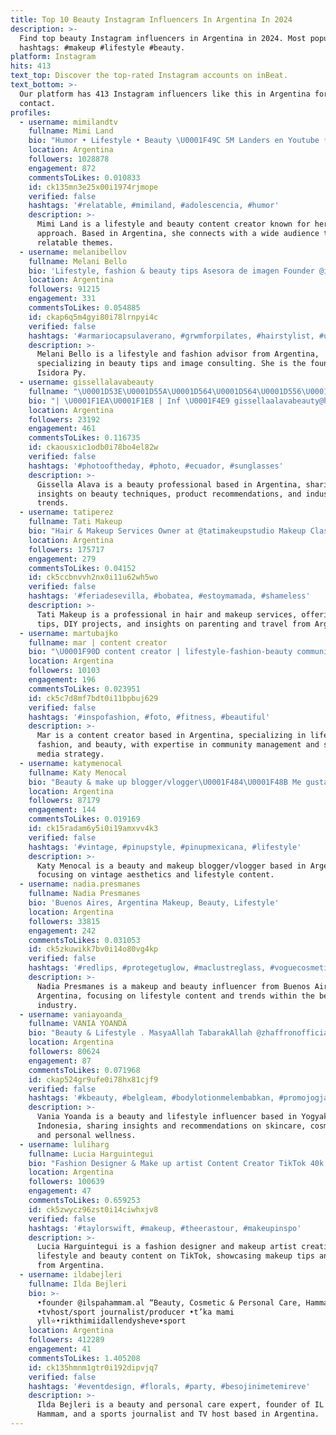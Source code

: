 ```yaml
---
title: Top 10 Beauty Instagram Influencers In Argentina In 2024
description: >-
  Find top beauty Instagram influencers in Argentina in 2024. Most popular
  hashtags: #makeup #lifestyle #beauty.
platform: Instagram
hits: 413
text_top: Discover the top-rated Instagram accounts on inBeat.
text_bottom: >-
  Our platform has 413 Instagram influencers like this in Argentina for you to
  contact.
profiles:
  - username: mimilandtv
    fullname: Mimi Land
    bio: "Humor • Lifestyle • Beauty \U0001F49C 5M Landers en Youtube ✨ \U0001F4CD\U0001F1FA\U0001F1F8 Made in USA con padres \U0001F1E6\U0001F1F7\U0001F1FB\U0001F1EA Cuenta manejada por un adulto"
    location: Argentina
    followers: 1028878
    engagement: 872
    commentsToLikes: 0.010833
    id: ck135mn3e25x00i1974rjmope
    verified: false
    hashtags: '#relatable, #mimiland, #adolescencia, #humor'
    description: >-
      Mimi Land is a lifestyle and beauty content creator known for her humorous
      approach. Based in Argentina, she connects with a wide audience through
      relatable themes.
  - username: melanibellov
    fullname: Melani Bello
    bio: 'Lifestyle, fashion & beauty tips Asesora de imagen Founder @isidorapy_'
    location: Argentina
    followers: 91215
    engagement: 331
    commentsToLikes: 0.054885
    id: ckap6q5m4gyi80i78lrnpyi4c
    verified: false
    hashtags: '#armariocapsulaverano, #grwmforpilates, #hairstylist, #unboxing'
    description: >-
      Melani Bello is a lifestyle and fashion advisor from Argentina,
      specializing in beauty tips and image consulting. She is the founder of
      Isidora Py.
  - username: gissellalavabeauty
    fullname: "\U0001D53E\U0001D55A\U0001D564\U0001D564\U0001D556\U0001D55D\U0001D55D\U0001D552 \U0001D538\U0001D55D\U0001D552\U0001D567\U0001D552 \U0001D539\U0001D556\U0001D552\U0001D566\U0001D565\U0001D56A ®"
    bio: "| \U0001F1EA\U0001F1E8 | Inf \U0001F4E9 gissellaalavabeauty@hotmail.com Cuenta laboral @beautycentergissellalava Link directo a WhatsApp ⤵️"
    location: Argentina
    followers: 23192
    engagement: 461
    commentsToLikes: 0.116735
    id: ckaousxic1odb0i78bo4el82w
    verified: false
    hashtags: '#photooftheday, #photo, #ecuador, #sunglasses'
    description: >-
      Gissella Alava is a beauty professional based in Argentina, sharing
      insights on beauty techniques, product recommendations, and industry
      trends.
  - username: tatiperez
    fullname: Tati Makeup
    bio: "Hair & Makeup Services Owner at @tatimakeupstudio Makeup Classes Beauty, fashion, traveling tips, DIYS, Cooking, Parenting and single momming \U0001F90D"
    location: Argentina
    followers: 175717
    engagement: 279
    commentsToLikes: 0.04152
    id: ck5ccbnvvh2nx0i11u62wh5wo
    verified: false
    hashtags: '#feriadesevilla, #bobatea, #estoymamada, #shameless'
    description: >-
      Tati Makeup is a professional in hair and makeup services, offering beauty
      tips, DIY projects, and insights on parenting and travel from Argentina.
  - username: martubajko
    fullname: mar | content creator
    bio: "\U0001F90D content creator | lifestyle-fashion-beauty community manager | social media strategist +60k- tik tok sedalo handball"
    location: Argentina
    followers: 10103
    engagement: 196
    commentsToLikes: 0.023951
    id: ck5c7d8mf7bdt0i11bpbuj629
    verified: false
    hashtags: '#inspofashion, #foto, #fitness, #beautiful'
    description: >-
      Mar is a content creator based in Argentina, specializing in lifestyle,
      fashion, and beauty, with expertise in community management and social
      media strategy.
  - username: katymenocal
    fullname: Katy Menocal
    bio: "Beauty & make up blogger/vlogger\U0001F484\U0001F48B Me gustan los años viejos ❤️ Tiktok +500K \U0001FAF0\U0001F3FB Mexicanita \U0001F335 Katymenocal@outlook.com"
    location: Argentina
    followers: 87179
    engagement: 144
    commentsToLikes: 0.019169
    id: ck15radam6y5i0i19amxvv4k3
    verified: false
    hashtags: '#vintage, #pinupstyle, #pinupmexicana, #lifestyle'
    description: >-
      Katy Menocal is a beauty and makeup blogger/vlogger based in Argentina,
      focusing on vintage aesthetics and lifestyle content.
  - username: nadia.presmanes
    fullname: Nadia Presmanes
    bio: 'Buenos Aires, Argentina Makeup, Beauty, Lifestyle'
    location: Argentina
    followers: 33815
    engagement: 242
    commentsToLikes: 0.031053
    id: ck5zkuwikk7bv0i14o80vg4kp
    verified: false
    hashtags: '#redlips, #protegetuglow, #maclustreglass, #voguecosmeticosar'
    description: >-
      Nadia Presmanes is a makeup and beauty influencer from Buenos Aires,
      Argentina, focusing on lifestyle content and trends within the beauty
      industry.
  - username: vaniayoanda_
    fullname: VANIA YOANDA
    bio: "Beauty & Lifestyle . MasyaAllah TabarakAllah @zhaffronofficial . \U0001F4CDYogyakarta \U0001F53D Contact / Endorsement"
    location: Argentina
    followers: 80624
    engagement: 87
    commentsToLikes: 0.071968
    id: ckap524gr9ufe0i78hx81cjf9
    verified: false
    hashtags: '#kbeauty, #belgleam, #bodylotionmelembabkan, #promojogja'
    description: >-
      Vania Yoanda is a beauty and lifestyle influencer based in Yogyakarta,
      Indonesia, sharing insights and recommendations on skincare, cosmetics,
      and personal wellness.
  - username: luliharg
    fullname: Lucia Harguintegui
    bio: "Fashion Designer & Make up artist Content Creator TikTok 40k @luliharg Lifestyle | Makeup | Beauty Tips Bs.As \U0001F1E6\U0001F1F7"
    location: Argentina
    followers: 100639
    engagement: 47
    commentsToLikes: 0.659253
    id: ck5zwycz96zst0i14ciwhxjv8
    verified: false
    hashtags: '#taylorswift, #makeup, #theerastour, #makeupinspo'
    description: >-
      Lucia Harguintegui is a fashion designer and makeup artist creating
      lifestyle and beauty content on TikTok, showcasing makeup tips and trends
      from Argentina.
  - username: ildabejleri
    fullname: Ilda Bejleri
    bio: >-
      •founder @ilspahammam.al “Beauty, Cosmetic & Personal Care, Hammam”
      •tvhost/sport journalist/producer •t’ka mami
      yll⭐️•rikthimiidallendysheve•sport
    location: Argentina
    followers: 412289
    engagement: 41
    commentsToLikes: 1.405208
    id: ck135hmnm1gtr0i192dipvjq7
    verified: false
    hashtags: '#eventdesign, #florals, #party, #besojinimetemireve'
    description: >-
      Ilda Bejleri is a beauty and personal care expert, founder of IL Spa
      Hammam, and a sports journalist and TV host based in Argentina.
---
```


